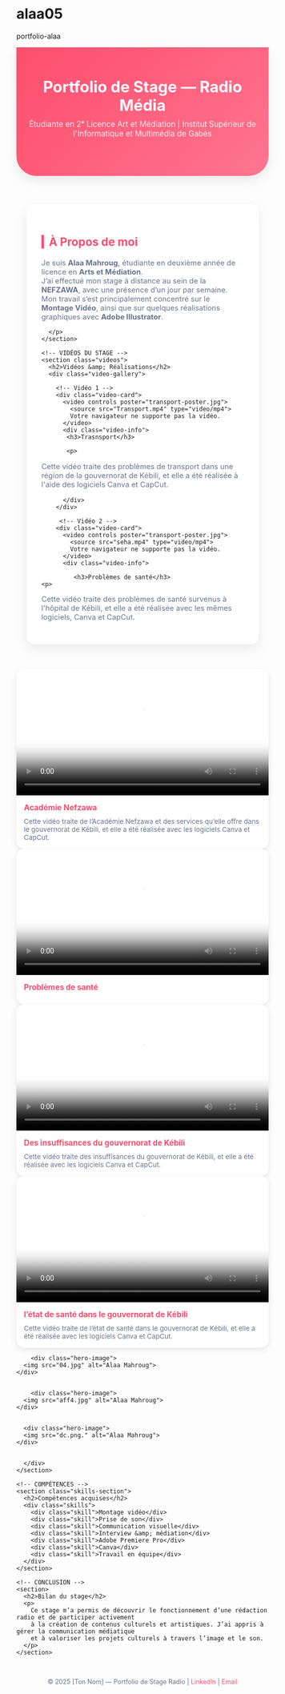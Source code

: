 # alaa05
portfolio-alaa
<!DOCTYPE html>
<!-- saved from url=(0054)file:///C:/Users/DELL/Desktop/Portfolio/portfolio.html -->
<html lang="fr"><head><meta http-equiv="Content-Type" content="text/html; charset=UTF-8">
  
  <meta name="viewport" content="width=device-width, initial-scale=1.0">
  <title>Portfolio — Stage Radio | 2ᵉ Licence Art et Médiation</title>
  <style>
    /* --------------------
       STYLE GLOBAL
    -------------------- */
    :root {
      --bg: #f8f9fc;
      --text: #1e293b;
      --accent: #ff4d6d;
      --card: #ffffff;
      --radius: 16px;
      --shadow: 0 10px 25px rgba(0,0,0,0.08);
      --muted: #64748b;
      font-family: "Poppins", sans-serif;
    }

    body {
      margin: 0;
      background: var(--bg);
      color: var(--text);
      line-height: 1.6;
    }

    header {
      background: linear-gradient(135deg, var(--accent), #ff758f);
      color: #fff;
      text-align: center;
      padding: 60px 20px;
      border-radius: 0 0 40px 40px;
      box-shadow: var(--shadow);
    }

    header h1 {
      margin: 0;
      font-size: 2.2em;
      font-weight: 700;
    }

    header p {
      margin-top: 10px;
      font-size: 1.1em;
      opacity: 0.9;
    }

    .container {
      max-width: 1100px;
      margin: 50px auto;
      padding: 0 20px;
    }

    section {
      background: var(--card);
      border-radius: var(--radius);
      box-shadow: var(--shadow);
      padding: 30px;
      margin-bottom: 30px;
    }

    h2 {
      color: var(--accent);
      margin-bottom: 20px;
      font-size: 1.6em;
      border-left: 5px solid var(--accent);
      padding-left: 10px;
    }

    .about p {
      color: var(--muted);
      font-size: 1.05em;
    }

    .video-gallery {
      display: grid;
      grid-template-columns: repeat(auto-fit, minmax(280px, 1fr));
      gap: 20px;
    }

    .video-card {
      background: #fff;
      border-radius: var(--radius);
      overflow: hidden;
      box-shadow: 0 4px 12px rgba(0,0,0,0.1);
      transition: transform 0.3s ease, box-shadow 0.3s ease;
    }

    .video-card:hover {
      transform: translateY(-5px);
      box-shadow: 0 8px 20px rgba(0,0,0,0.15);
    }

    video {
      width: 100%;
      display: block;
    }

    .video-info {
      padding: 15px;
    }

    .video-info h3 {
      margin: 0 0 10px 0;
      font-size: 1.1em;
      color: var(--accent);
    }

    .video-info p {
      margin: 0;
      color: var(--muted);
      font-size: 0.95em;
    }
.hero-content {
  display: flex;
  flex-wrap: wrap;
  align-items: center;
  justify-content: center;
  gap: 30px;
}

.hero-image img {
  width: 300px;     
  border-radius: 0;   
  border: 2px solid #fff; 
}

    .skills {
      display: flex;
      flex-wrap: wrap;
      gap: 10px;
    }

    .skill {
      background: var(--accent);
      color: #fff;
      padding: 8px 14px;
      border-radius: 50px;
      font-size: 0.9em;
      font-weight: 500;
    }

    footer {
      text-align: center;
      padding: 30px;
      color: var(--muted);
      font-size: 0.9em;
    }

    footer a {
      color: var(--accent);
      text-decoration: none;
    }

    /* Responsive */
    @media (max-width: 600px) {
      header h1 { font-size: 1.8em; }
      h2 { font-size: 1.3em; }
    }
   .videos {
  text-align: center;
  padding: 40px;
  background-color: #f9f9f9;
}
.videos {
  text-align: center;
  padding: 40px;
  background-color: #f9f9f9;
}

.video-gallery {
  display: flex;
  flex-wrap: wrap;
  justify-content: center;
  gap: 25px;
}

.video-card {
  background: #fff;
  padding: 15px;
  border-radius: 15px;
  box-shadow: 0 4px 8px rgba(0,0,0,0.1);
  width: 45%;
  min-width: 300px;
}

/* 🟢 الجزء المهم */
.video-card video {
  width: 100%;
  aspect-ratio: 4 / 5; /* يخلي الفيديو مستطيل ثابت (مش مربع ولا طويل بزاف) */
  border-radius: 12px;
  border: 2px solid #ddd;
  object-fit: cover; /* باش الفيديو يكون مليان كامل الإطار */
  display: block;
  background-color: #000; /* باش وقت ما يتحمّلش، يطلع أسود وأنيق */
}

/* النص */
.video-card h3 {
  margin-top: 12px;
  color: #333;
}

.video-card p {
  color: #555;
  line-height: 1.6;
}

  </style>
</head>
<body>

  <!-- HEADER -->
  <header>
    <h1>Portfolio de Stage — Radio Média</h1>
    <p>Étudiante en 2ᵉ Licence Art et Médiation | Institut Supérieur de l'Informatique et Multimédia de Gabès </p>
  </header>

  <!-- À PROPOS -->
  <div class="container">
    <section class="about">
      <h2>À Propos de moi</h2>
      <p>
      
  Je suis <strong>Alaa Mahroug</strong>, étudiante en deuxième année de licence en <strong>Arts et Médiation</strong>.  
  J’ai effectué mon stage à distance au sein de la <strong>NEFZAWA</strong>, avec une présence d’un jour par semaine.  
  Mon travail s’est principalement concentré sur le <strong>Montage Vidéo</strong>, ainsi que sur quelques réalisations graphiques avec <strong>Adobe Illustrator</strong>.
  
      </p>
    </section>

    <!-- VIDÉOS DU STAGE -->
    <section class="videos">
      <h2>Vidéos &amp; Réalisations</h2>
      <div class="video-gallery">
        
        <!-- Vidéo 1 -->
        <div class="video-card">
          <video controls poster="transport-poster.jpg">
            <source src="Transport.mp4" type="video/mp4">
            Votre navigateur ne supporte pas la vidéo.
          </video>
          <div class="video-info">
           <h3>Trasnsport</h3>
        
           <p>
Cette vidéo traite des problèmes de transport dans une région de la gouvernorat de Kébili, et elle a été réalisée à l'aide des logiciels Canva et CapCut.</p>
 
          </div>
        </div>

         <!-- Vidéo 2 -->
        <div class="video-card">
          <video controls poster="transport-poster.jpg">
            <source src="seha.mp4" type="video/mp4">
            Votre navigateur ne supporte pas la vidéo.
          </video>
          <div class="video-info">
           
             <h3>Problèmes de santé</h3>
    <p>
Cette vidéo traite des problèmes de santé survenus à l'hôpital de Kébili, et elle a été réalisée avec les mêmes logiciels, Canva et CapCut.</p>
          </div>
        </div>
         <!-- Vidéo 3 -->
        <div class="video-card">
          <video controls poster="transport-poster.jpg">
            <source src="Nefzawa Academy.mp4" type="video/mp4">
            Votre navigateur ne supporte pas la vidéo.
          </video>
          <div class="video-info">
            <h3>Académie Nefzawa</h3>
            <p>
Cette vidéo traite de l’Académie Nefzawa et des services qu’elle offre dans le gouvernorat de Kébili, et elle a été réalisée avec les logiciels Canva et CapCut.</p>
          </div>
        </div>
          <!-- Vidéo 4 -->
        <div class="video-card">
          <video controls poster="transport-poster.jpg">
            <source src="seha01.mp4" type="video/mp4">
            Votre navigateur ne supporte pas la vidéo.
          </video>
          <div class="video-info">
            <h3>Problèmes de santé</h3>
          </div>
        </div>
          <!-- Vidéo 5 -->
        <div class="video-card">
          <video controls poster="transport-poster.jpg">
            <source src="short taxi nefzawa fini .mp4" type="video/mp4">
            Votre navigateur ne supporte pas la vidéo.
          </video>
          <div class="video-info">
            <h3> Des insuffisances du gouvernorat de Kébili</h3>
            <p>
Cette vidéo traite des insuffisances du gouvernorat de Kébili, et elle a été réalisée avec les logiciels Canva et CapCut.</p>
          </div>
        </div>
           <!-- Vidéo 6-->
        <div class="video-card">
          <video controls poster="transport-poster.jpg">
            <source src="معدناش في صحة حالة تاعبة.mp4" type="video/mp4">
            Votre navigateur ne supporte pas la vidéo.
          </video>
          <div class="video-info">
            <h3> l’état de santé dans le gouvernorat de Kébili</h3>
            <p>
Cette vidéo traite de l’état de santé dans le gouvernorat de Kébili, et elle a été réalisée avec les logiciels Canva et CapCut.</p>
          </div>
        </div>
        
        
        <div class="hero-image">
      <img src="04.jpg" alt="Alaa Mahroug">
    </div>

     
        <div class="hero-image">
      <img src="aff4.jpg" alt="Alaa Mahroug">
    </div>

  
      <div class="hero-image">
      <img src="dc.png." alt="Alaa Mahroug">
    </div>


      </div>
    </section>

    <!-- COMPÉTENCES -->
    <section class="skills-section">
      <h2>Compétences acquises</h2>
      <div class="skills">
        <div class="skill">Montage vidéo</div>
        <div class="skill">Prise de son</div>
        <div class="skill">Communication visuelle</div>
        <div class="skill">Interview &amp; médiation</div>
        <div class="skill">Adobe Premiere Pro</div>
        <div class="skill">Canva</div>
        <div class="skill">Travail en équipe</div>
      </div>
    </section>

    <!-- CONCLUSION -->
    <section>
      <h2>Bilan du stage</h2>
      <p>
        Ce stage m’a permis de découvrir le fonctionnement d’une rédaction radio et de participer activement
        à la création de contenus culturels et artistiques. J’ai appris à gérer la communication médiatique
        et à valoriser les projets culturels à travers l’image et le son.
      </p>
    </section>
  </div>

  <!-- FOOTER -->
  <footer>
    © <span id="year">2025</span> [Ton Nom] — Portfolio de Stage Radio |
    <a href="file:///C:/Users/DELL/Desktop/Portfolio/portfolio.html#">LinkedIn</a> | <a href="file:///C:/Users/DELL/Desktop/Portfolio/portfolio.html#">Email</a>
  </footer>

  <script>
    document.getElementById('year').textContent = new Date().getFullYear();
  </script>




</body></html>
